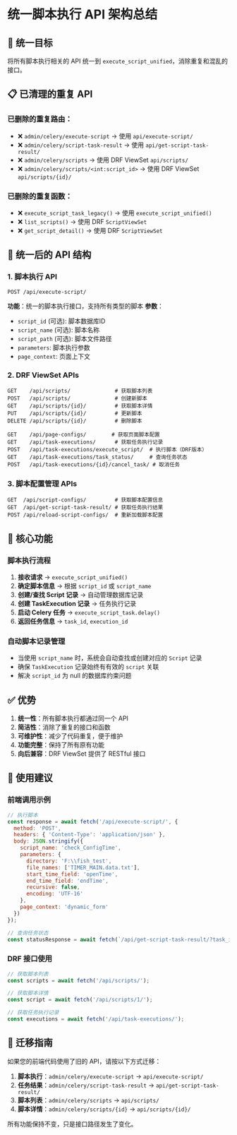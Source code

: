 # 统一脚本执行 API 架构总结

## 🎯 统一目标
将所有脚本执行相关的 API 统一到 `execute_script_unified`，消除重复和混乱的接口。

## 📋 已清理的重复 API

### 已删除的重复路由：
- ❌ `admin/celery/execute-script` → 使用 `api/execute-script/`
- ❌ `admin/celery/script-task-result` → 使用 `api/get-script-task-result/`
- ❌ `admin/celery/scripts` → 使用 DRF ViewSet `api/scripts/`
- ❌ `admin/celery/scripts/<int:script_id>` → 使用 DRF ViewSet `api/scripts/{id}/`

### 已删除的重复函数：
- ❌ `execute_script_task_legacy()` → 使用 `execute_script_unified()`
- ❌ `list_scripts()` → 使用 DRF `ScriptViewSet`
- ❌ `get_script_detail()` → 使用 DRF `ScriptViewSet`

## 🚀 统一后的 API 结构

### 1. 脚本执行 API
```
POST /api/execute-script/
```
**功能**：统一的脚本执行接口，支持所有类型的脚本
**参数**：
- `script_id` (可选): 脚本数据库ID
- `script_name` (可选): 脚本名称
- `script_path` (可选): 脚本文件路径
- `parameters`: 脚本执行参数
- `page_context`: 页面上下文

### 2. DRF ViewSet APIs
```
GET    /api/scripts/              # 获取脚本列表
POST   /api/scripts/              # 创建新脚本
GET    /api/scripts/{id}/         # 获取脚本详情
PUT    /api/scripts/{id}/         # 更新脚本
DELETE /api/scripts/{id}/         # 删除脚本

GET    /api/page-configs/        # 获取页面脚本配置
GET    /api/task-executions/      # 获取任务执行记录
POST   /api/task-executions/execute_script/  # 执行脚本（DRF版本）
GET    /api/task-executions/task_status/     # 查询任务状态
POST   /api/task-executions/{id}/cancel_task/ # 取消任务
```

### 3. 脚本配置管理 APIs
```
GET  /api/script-configs/         # 获取脚本配置信息
GET  /api/get-script-task-result/ # 获取任务执行结果
POST /api/reload-script-configs/  # 重新加载脚本配置
```

## 🔧 核心功能

### 脚本执行流程
1. **接收请求** → `execute_script_unified()`
2. **确定脚本信息** → 根据 `script_id` 或 `script_name`
3. **创建/查找 Script 记录** → 自动管理数据库记录
4. **创建 TaskExecution 记录** → 任务执行记录
5. **启动 Celery 任务** → `execute_script_task.delay()`
6. **返回任务信息** → `task_id`, `execution_id`

### 自动脚本记录管理
- 当使用 `script_name` 时，系统会自动查找或创建对应的 `Script` 记录
- 确保 `TaskExecution` 记录始终有有效的 `script` 关联
- 解决 `script_id` 为 null 的数据库约束问题

## ✅ 优势

1. **统一性**：所有脚本执行都通过同一个 API
2. **简洁性**：消除了重复的接口和函数
3. **可维护性**：减少了代码重复，便于维护
4. **功能完整**：保持了所有原有功能
5. **向后兼容**：DRF ViewSet 提供了 RESTful 接口

## 🎯 使用建议

### 前端调用示例
```javascript
// 执行脚本
const response = await fetch('/api/execute-script/', {
  method: 'POST',
  headers: { 'Content-Type': 'application/json' },
  body: JSON.stringify({
    script_name: 'check_ConfigTime',
    parameters: {
      directory: 'F:\\fish_test',
      file_names: ['TIMER_MAIN.data.txt'],
      start_time_field: 'openTime',
      end_time_field: 'endTime',
      recursive: false,
      encoding: 'UTF-16'
    },
    page_context: 'dynamic_form'
  })
});

// 查询任务状态
const statusResponse = await fetch(`/api/get-script-task-result/?task_id=${taskId}`);
```

### DRF 接口使用
```javascript
// 获取脚本列表
const scripts = await fetch('/api/scripts/');

// 获取脚本详情
const script = await fetch('/api/scripts/1/');

// 获取任务执行记录
const executions = await fetch('/api/task-executions/');
```

## 🔄 迁移指南

如果您的前端代码使用了旧的 API，请按以下方式迁移：

1. **脚本执行**：`admin/celery/execute-script` → `api/execute-script/`
2. **任务结果**：`admin/celery/script-task-result` → `api/get-script-task-result/`
3. **脚本列表**：`admin/celery/scripts` → `api/scripts/`
4. **脚本详情**：`admin/celery/scripts/{id}` → `api/scripts/{id}/`

所有功能保持不变，只是接口路径发生了变化。